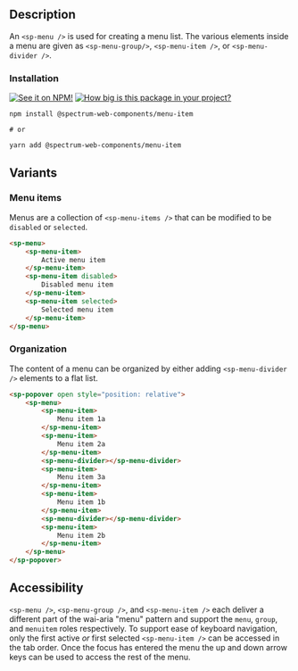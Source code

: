 ## Description

An `<sp-menu />` is used for creating a menu list. The various elements inside a menu are given as `<sp-menu-group/>`, `<sp-menu-item />`, or `<sp-menu-divider />`.

### Installation

[![See it on NPM!](https://img.shields.io/npm/v/@spectrum-web-components/menu-item?style=for-the-badge)](https://www.npmjs.com/package/@spectrum-web-components/menu-item)
[![How big is this package in your project?](https://img.shields.io/bundlephobia/minzip/@spectrum-web-components/menu-item?style=for-the-badge)](https://bundlephobia.com/result?p=@spectrum-web-components/menu-item)

```
npm install @spectrum-web-components/menu-item

# or

yarn add @spectrum-web-components/menu-item
```

## Variants

### Menu items

Menus are a collection of `<sp-menu-items />` that can be modified to be `disabled` or `selected`.

<!-- prettier-ignore -->
```html
<sp-menu>
    <sp-menu-item>
        Active menu item
    </sp-menu-item>
    <sp-menu-item disabled>
        Disabled menu item
    </sp-menu-item>
    <sp-menu-item selected>
        Selected menu item
    </sp-menu-item>
</sp-menu>
```

### Organization

The content of a menu can be organized by either adding `<sp-menu-divider />` elements to a flat list.

<!-- prettier-ignore -->
```html
<sp-popover open style="position: relative">
    <sp-menu>
        <sp-menu-item>
            Menu item 1a
        </sp-menu-item>
        <sp-menu-item>
            Menu item 2a
        </sp-menu-item>
        <sp-menu-divider></sp-menu-divider>
        <sp-menu-item>
            Menu item 3a
        </sp-menu-item>
        <sp-menu-item>
            Menu item 1b
        </sp-menu-item>
        <sp-menu-divider></sp-menu-divider>
        <sp-menu-item>
            Menu item 2b
        </sp-menu-item>
    </sp-menu>
</sp-popover>
```

## Accessibility

`<sp-menu />`, `<sp-menu-group />`, and `<sp-menu-item />` each deliver a different part of the wai-aria "menu" pattern and support the `menu`, `group`, and `menuitem` roles respectively. To support ease of keyboard navigation, only the first active _or_ first selected `<sp-menu-item />` can be accessed in the tab order. Once the focus has entered the menu the up and down arrow keys can be used to access the rest of the menu.
